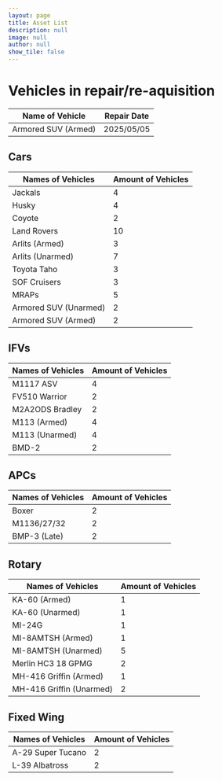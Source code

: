 ```yaml
---
layout: page
title: Asset List
description: null
image: null
author: null
show_tile: false
---
```


# Vehicles in repair/re-aquisition

| Name of Vehicle | Repair Date |
| - | - |
| Armored SUV (Armed) | 2025/05/05 |

## Cars

| Names of Vehicles | Amount of Vehicles |
| - | - |
| Jackals | 4 |
| Husky | 4 |
| Coyote | 2 |
| Land Rovers | 10 |
| Arlits (Armed) | 3 |
| Arlits (Unarmed) | 7 |
| Toyota Taho | 3 |
| SOF Cruisers | 3 |
| MRAPs | 5 |
| Armored SUV (Unarmed) | 2 |
| Armored SUV (Armed) | 2 |

## IFVs

| Names of Vehicles | Amount of Vehicles |
| - | - |
| M1117 ASV | 4 |
| FV510 Warrior | 2 |
| M2A2ODS Bradley | 2 |
| M113 (Armed) | 4 |
| M113 (Unarmed) | 4 |
| BMD-2 | 2 |

## APCs 

| Names of Vehicles | Amount of Vehicles |
| - | - |
| Boxer | 2 |
| M1136/27/32 | 2 |
| BMP-3 (Late) | 2 |

## Rotary

| Names of Vehicles | Amount of Vehicles |
| - | - |
| KA-60 (Armed) | 1 |
| KA-60 (Unarmed) | 1 |
| MI-24G | 1 |
| MI-8AMTSH (Armed) | 1 |
| MI-8AMTSH (Unarmed) | 5 |
| Merlin HC3 18 GPMG | 2 |
| MH-416 Griffin (Armed) | 1 |
| MH-416 Griffin (Unarmed) | 2 |

## Fixed Wing

| Names of Vehicles | Amount of Vehicles |
| - | - |
| A-29 Super Tucano | 2 |
| L-39 Albatross | 2 |
